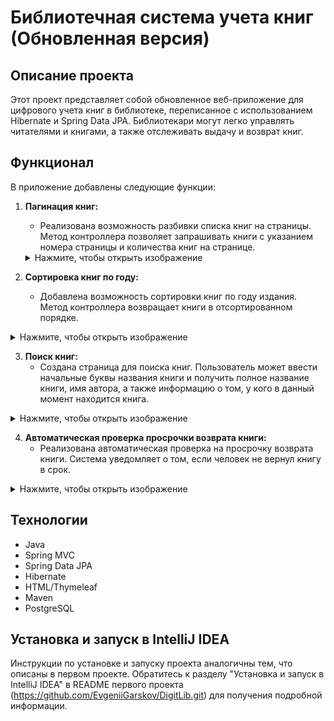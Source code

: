 # Библиотечная система учета книг (Обновленная версия)

## Описание проекта

Этот проект представляет собой обновленное веб-приложение для цифрового учета книг в библиотеке, переписанное с использованием Hibernate и Spring Data JPA. Библиотекари могут легко управлять читателями и книгами, а также отслеживать выдачу и возврат книг.

## Функционал

В приложение добавлены следующие функции:

1. **Пагинация книг:**
   - Реализована возможность разбивки списка книг на страницы. Метод контроллера позволяет запрашивать книги с указанием номера страницы и количества книг на странице.
   <details>
     <summary>Нажмите, чтобы открыть изображение</summary>
     <img src="https://github.com/user-attachments/assets/38a4198a-9a39-4721-9517-9d9cc5e462cf" alt="Pagination" />
   </details>


2. **Сортировка книг по году:**
   - Добавлена возможность сортировки книг по году издания. Метод контроллера возвращает книги в отсортированном порядке.
<details>
  <summary>Нажмите, чтобы открыть изображение</summary>
  <img src="https://github.com/user-attachments/assets/f4b8228a-3288-4b8c-b86d-eeb3d5165706" alt="Sorting" />
</details>


3. **Поиск книг:**
   - Создана страница для поиска книг. Пользователь может ввести начальные буквы названия книги и получить полное название книги, имя автора, а также информацию о том, у кого в данный момент находится книга.
<details>
  <summary>Нажмите, чтобы открыть изображение</summary>
  <img src="https://github.com/user-attachments/assets/d8557c39-ac31-4e35-9847-61b4bae6771d" alt="Search" />
</details>


4. **Автоматическая проверка просрочки возврата книги:**
   - Реализована автоматическая проверка на просрочку возврата книги. Система уведомляет о том, если человек не вернул книгу в срок.
<details>
  <summary>Нажмите, чтобы открыть изображение</summary>
  <img src="https://github.com/user-attachments/assets/be760a70-7a98-4499-adab-2df0e987bb56" alt="Сhecking the book" />
</details>


## Технологии

- Java
- Spring MVC
- Spring Data JPA
- Hibernate
- HTML/Thymeleaf
- Maven
- PostgreSQL

## Установка и запуск в IntelliJ IDEA

Инструкции по установке и запуску проекта аналогичны тем, что описаны в первом проекте. Обратитесь к разделу "Установка и запуск в IntelliJ IDEA" в README первого проекта (https://github.com/EvgeniiGarskov/DigitLib.git) для получения подробной информации.
